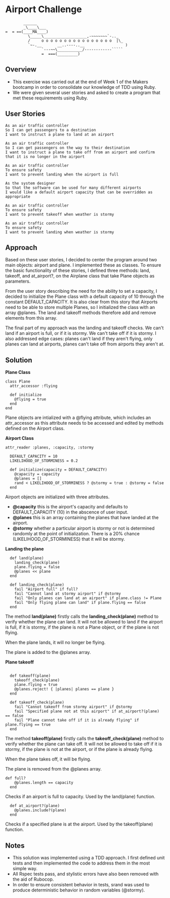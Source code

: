 Airport Challenge
=================

```
        ______
        _\____\___
=  = ==(____MA____)
          \_____\___________________,-~~~~~~~`-.._
          /     o o o o o o o o o o o o o o o o  |\_
          `~-.__       __..----..__                  )
                `---~~\___________/------------`````
                =  ===(_________)

```

Overview
---------

* This exercise was carried out at the end of Week 1 of the Makers bootcamp in order to consolidate our knowledge of TDD using Ruby.
* We were given several user stories and asked to create a program that met these requirements using Ruby.

User Stories
-------

```
As an air traffic controller 
So I can get passengers to a destination 
I want to instruct a plane to land at an airport

As an air traffic controller 
So I can get passengers on the way to their destination 
I want to instruct a plane to take off from an airport and confirm that it is no longer in the airport

As an air traffic controller 
To ensure safety 
I want to prevent landing when the airport is full 

As the system designer
So that the software can be used for many different airports
I would like a default airport capacity that can be overridden as appropriate

As an air traffic controller 
To ensure safety 
I want to prevent takeoff when weather is stormy 

As an air traffic controller 
To ensure safety 
I want to prevent landing when weather is stormy 
```

Approach
-----

Based on these user stories, I decided to center the program around two main objects: airport and plane. I implemented these as classes.
To ensure the basic functionality of these stories, I defined three methods: land, takeoff, and at_airport?, on the Airplane class that take Plane objects as parameters.

From the user story describing the need for the ability to set a capacity, I decided to initialize the Plane class with a default capacity of 10 through the constant DEFAULT_CAPACITY. It is also clear from this story that Airports need to be able to store multiple Planes, so I initialized the class with an array @planes. The land and takeoff methods therefore add and remove elements from this array.

The final part of my approach was the landing and takeoff checks. We can't land if an airport is full, or if it is stormy. We can't take off if it is stormy. I also addressed edge cases: planes can't land if they aren't flying, only planes can land at airports, planes can't take off from airports they aren't at.

Solution
-----

**Plane Class**

```
class Plane
  attr_accessor :flying

  def initialize
    @flying = true
  end
end
```
Plane objects are intialized with a @flying attribute, which includes an attr_accessor as this attribute needs to be accessed and edited by methods defined on the Airport class.

**Airport Class**

```
attr_reader :planes, :capacity, :stormy

  DEFAULT_CAPACITY = 10
  LIKELIHOOD_OF_STORMINESS = 0.2

  def initialize(capacity = DEFAULT_CAPACITY)
    @capacity = capacity
    @planes = []
    rand < LIKELIHOOD_OF_STORMINESS ? @stormy = true : @stormy = false
  end

```
Airport objects are initialized with three attributes.
* **@capacity** this is the airport's capacity and defaults to DEFAULT_CAPACITY (10) in the abscence of user input.
* **@planes** this is an array containing the planes that have landed at the airport.
* **@stormy** whether a particular airport is stormy or not is determined randomly at the point of initialization. There is a 20% chance (LIKELIHOOD_OF_STORMINESS) that it will be stormy.

**Landing the plane**

```
  def land(plane)
    landing_check(plane)
    plane.flying = false
    @planes << plane
  end

  def landing_check(plane)
    fail "Airport full" if full?
    fail "Cannot land at stormy airport" if @stormy
    fail "Only planes can land at an airport" if plane.class != Plane
    fail "Only flying plane can land" if plane.flying == false
  end

```

The method **land(plane)** firstly calls the **landing_check(plane)** method to verify whether the plane can land. It will not be allowed to land if the airport is full, if it is stormy, if the plane is not a Plane object, or if the plane is not flying.

When the plane lands, it will no longer be flying.

The plane is added to the @planes array.

**Plane takeoff**

```

  def takeoff(plane)
    takeoff_check(plane)
    plane.flying = true
    @planes.reject! { |planes| planes == plane }
  end

  def takeoff_check(plane)
    fail "Cannot takeoff from stormy airport" if @stormy
    fail "Specified plane not at this airport" if at_airport?(plane) == false
    fail "Plane cannot take off if it is already flying" if plane.flying == true
  end

```

The method **takeoff(plane)** firstly calls the **takeoff_check(plane)** method to verify whether the plane can take off. It will not be allowed to take off if it is stormy, if the plane is not at the airport, or if the plane is already flying.

When the plane takes off, it will be flying.

The plane is removed from the @planes array.

```
def full?
    @planes.length == capacity
  end
```
Checks if an airport is full to capacity. Used by the land(plane) function.

```
  def at_airport?(plane)
    @planes.include?(plane)
  end
```

Checks if a specified plane is at the airport. Used by the takeoff(plane) function.

Notes
---------

* This solution was implemented using a TDD approach. I first defined unit tests and then implemented the code to address them in the most simple way.
* All Rspec tests pass, and stylistic errors have also been removed with the aid of Rubocop.
* In order to ensure consistent behavior in tests, srand was used to produce deterministic behavior in random variables (@stormy).
